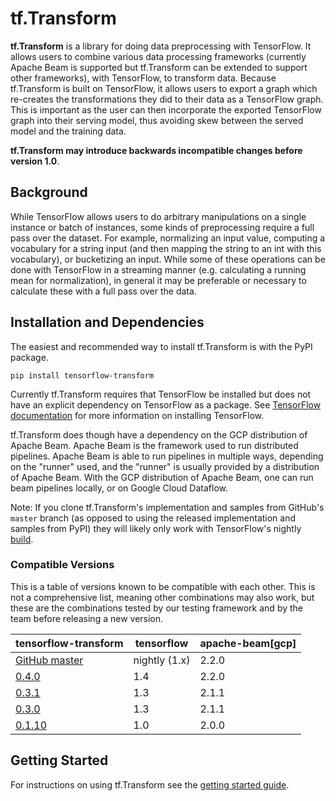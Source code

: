 # tf.Transform

**tf.Transform** is a library for doing data preprocessing with TensorFlow. It
allows users to combine various data processing frameworks (currently Apache
Beam is supported but tf.Transform can be extended to support other frameworks),
with TensorFlow, to transform data. Because tf.Transform is built on TensorFlow,
it allows users to export a graph which re-creates the transformations they did
to their data as a TensorFlow graph. This is important as the user can then
incorporate the exported TensorFlow graph into their serving model, thus
avoiding skew between the served model and the training data.

**tf.Transform may introduce backwards incompatible changes before version
1.0**.

## Background

While TensorFlow allows users to do arbitrary manipulations on a single instance
or batch of instances, some kinds of preprocessing require a full pass over the
dataset. For example, normalizing an input value, computing a vocabulary for a
string input (and then mapping the string to an int with this vocabulary), or
bucketizing an input. While some of these operations can be done with TensorFlow
in a streaming manner (e.g. calculating a running mean for normalization), in
general it may be preferable or necessary to calculate these with a full pass
over the data.

## Installation and Dependencies

The easiest and recommended way to install tf.Transform is with the PyPI
package.

`pip install tensorflow-transform`

Currently tf.Transform requires that TensorFlow be installed but does not have
an explicit dependency on TensorFlow as a package. See [TensorFlow
documentation](https://www.tensorflow.org/install/) for more information on
installing TensorFlow.

tf.Transform does though have a dependency on the GCP distribution of Apache
Beam. Apache Beam is the framework used to run distributed pipelines. Apache
Beam is able to run pipelines in multiple ways, depending on the "runner" used,
and the "runner" is usually provided by a distribution of Apache
Beam. With the GCP distribution of Apache Beam, one can run beam pipelines
locally, or on Google Cloud Dataflow.

Note: If you clone tf.Transform's implementation and samples from GitHub's
`master` branch (as opposed to using the released implementation and samples
from PyPI) they will likely only work with TensorFlow's nightly
[build](https://github.com/tensorflow/tensorflow).

### Compatible Versions

This is a table of versions known to be compatible with each other.  This is not
a comprehensive list, meaning other combinations may also work, but these are
the combinations tested by our testing framework and by the team before
releasing a new version.

|tensorflow-transform                                                            |tensorflow    |apache-beam[gcp]|
|--------------------------------------------------------------------------------|--------------|----------------|
|[GitHub master](https://github.com/tensorflow/transform/blob/master/RELEASE.md) |nightly (1.x) |2.2.0           |
|[0.4.0](https://github.com/tensorflow/transform/blob/v0.4.0/RELEASE.md)         |1.4           |2.2.0           |
|[0.3.1](https://github.com/tensorflow/transform/blob/v0.3.1/RELEASE.md)         |1.3           |2.1.1           |
|[0.3.0](https://github.com/tensorflow/transform/blob/v0.3.0/RELEASE.md)         |1.3           |2.1.1           |
|[0.1.10](https://github.com/tensorflow/transform/blob/v0.1.10/RELEASE.md)       |1.0           |2.0.0           |

## Getting Started

For instructions on using tf.Transform see the [getting started
guide](./getting_started.md).
